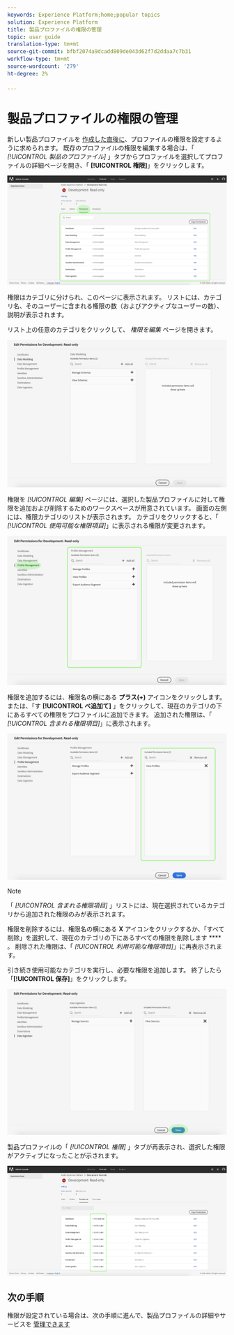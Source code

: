 ```yaml
---
keywords: Experience Platform;home;popular topics
solution: Experience Platform
title: 製品プロファイルの権限の管理
topic: user guide
translation-type: tm+mt
source-git-commit: bfbf2074a9dcadd809de043d62f7d2ddaa7c7b31
workflow-type: tm+mt
source-wordcount: '279'
ht-degree: 2%

---
```



# 製品プロファイルの権限の管理

新しい製品プロファイルを [作成した直後に](#create-a-new-product-profile)、プロファイルの権限を設定するように求められます。 既存のプロファイルの権限を編集する場合は、「 *[!UICONTROL 製品のプロファイル]* 」タブからプロファイルを選択してプロファイルの詳細ページを開き、「 **[!UICONTROL 権限]**」をクリックします。

![プロファイル権限](../images/profile-permissions.png)

権限はカテゴリに分けられ、このページに表示されます。 リストには、カテゴリ名、そのユーザーに含まれる権限の数（およびアクティブなユーザーの数）、説明が表示されます。

リスト上の任意のカテゴリをクリックして、 *権限を編集* ページを開きます。

![編集権限](../images/edit-permissions.png)

権限を *[!UICONTROL 編集]* ページには、選択した製品プロファイルに対して権限を追加および削除するためのワークスペースが用意されています。 画面の左側には、権限カテゴリのリストが表示されます。 カテゴリをクリックすると、「 *[!UICONTROL 使用可能な権限項目]*」に表示される権限が変更されます。

![change-permissions-カテゴリ](../images/change-permissions-category.png)

権限を追加するには、権限名の横にある **プラス(+)** アイコンをクリックします。 または、「す **[!UICONTROL べ追加て]** 」をクリックして、現在のカテゴリの下にあるすべての権限をプロファイルに追加できます。 追加された権限は、「 *[!UICONTROL 含まれる権限項目]*」に表示されます。

![add-permissions](../images/add-permissions.png)

>[!NOTE]
>
>「 *[!UICONTROL 含まれる権限項目]* 」リストには、現在選択されているカテゴリから追加された権限のみが表示されます。

権限を削除するには、権限名の横にある **X** アイコンをクリックするか、「すべて削除」を選択して、現在のカテゴリの下にあるすべての権限を削除します **** 。 削除された権限は、「 *[!UICONTROL 利用可能な権限項目]*」に再表示されます。

引き続き使用可能なカテゴリを実行し、必要な権限を追加します。 終了したら「**[!UICONTROL 保存]**」をクリックします。

![permissions-finish](../images/permissions-finish.png)

製品プロファイルの「 *[!UICONTROL 権限]* 」タブが再表示され、選択した権限がアクティブになったことが示されます。

![added-permissions](../images/added-permissions.png)

## 次の手順

権限が設定されている場合は、次の手順に進んで、製品プロファイルの詳細やサービスを [管理できます](details-and-services.md)